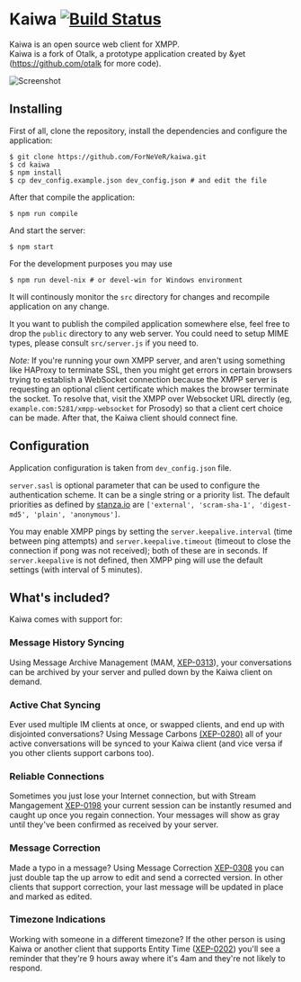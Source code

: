 Kaiwa [![Build Status](https://travis-ci.org/ForNeVeR/kaiwa.svg?branch=develop)](https://travis-ci.org/ForNeVeR/kaiwa)
=====
Kaiwa is an open source web client for XMPP.  
Kaiwa is a fork of Otalk, a prototype application created by &yet (https://github.com/otalk for more code).

![Screenshot](http://getkaiwa.com/assets/img/header.png)

## Installing

First of all, clone the repository, install the dependencies and configure the
application:

    $ git clone https://github.com/ForNeVeR/kaiwa.git
    $ cd kaiwa
    $ npm install
    $ cp dev_config.example.json dev_config.json # and edit the file

After that compile the application:

    $ npm run compile

And start the server:

    $ npm start

For the development purposes you may use

    $ npm run devel-nix # or devel-win for Windows environment

It will continously monitor the `src` directory for changes and recompile
application on any change.

It you want to publish the compiled application somewhere else, feel free to
drop the `public` directory to any web server. You could need to setup MIME
types, please consult `src/server.js` if you need to.

*Note:* If you're running your own XMPP server, and aren't using something like
HAProxy to terminate SSL, then you might get errors in certain browsers trying
to establish a WebSocket connection because the XMPP server is requesting an
optional client certificate which makes the browser terminate the socket. To
resolve that, visit the XMPP over Websocket URL directly (eg,
`example.com:5281/xmpp-websocket` for Prosody) so that a client cert choice can
be made. After that, the Kaiwa client should connect fine.

## Configuration

Application configuration is taken from `dev_config.json` file.

`server.sasl` is optional parameter that can be used to configure the
authentication scheme. It can be a single string or a priority list. The default
priorities as defined by [stanza.io][] are `['external', 'scram-sha-1',
'digest-md5', 'plain', 'anonymous']`.

You may enable XMPP pings by setting the `server.keepalive.interval` (time
between ping attempts) and `server.keepalive.timeout` (timeout to close the
connection if pong was not received); both of these are in seconds. If
`server.keepalive` is not defined, then XMPP ping will use the default settings
(with interval of 5 minutes).

## What's included?

Kaiwa comes with support for:

### Message History Syncing

Using Message Archive Management (MAM, [XEP-0313](http://xmpp.org/extensions/xep-0313.html)), your conversations can be archived by your server and pulled down by the Kaiwa client on demand.

### Active Chat Syncing

Ever used multiple IM clients at once, or swapped clients, and end up with disjointed conversations? Using Message Carbons [(XEP-0280)](http://xmpp.org/extensions/xep-0280.html) all of your active conversations will be synced to your Kaiwa client (and vice versa if you other clients support carbons too).

### Reliable Connections

Sometimes you just lose your Internet connection, but with Stream Mangagement [XEP-0198](http://xmpp.org/extensions/xep-0198.html) your current session can be instantly resumed and caught up once you regain connection. Your messages will show as gray until they've been confirmed as received by your server.

### Message Correction

Made a typo in a message? Using Message Correction [XEP-0308](http://xmpp.org/extensions/xep-0308.html) you can just double tap the up arrow to edit and send a corrected version. In other clients that support correction, your last message will be updated in place and marked as edited.

### Timezone Indications

Working with someone in a different timezone? If the other person is using Kaiwa or another client that supports Entity Time ([XEP-0202](http://xmpp.org/extensions/xep-0202.html)) you'll see a reminder that they're 9 hours away where it's 4am and they're not likely to respond.

[stanza.io]: https://github.com/otalk/stanza.io

